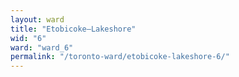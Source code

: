 ```yaml
---
layout: ward
title: "Etobicoke—Lakeshore"
wid: "6"
ward: "ward_6"
permalink: "/toronto-ward/etobicoke-lakeshore-6/"
---
```

